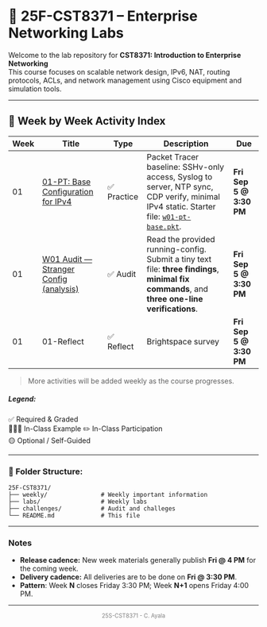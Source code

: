 
# 📘 25F-CST8371 – Enterprise Networking Labs

Welcome to the lab repository for **CST8371: Introduction to Enterprise Networking**  
This course focuses on scalable network design, IPv6, NAT, routing protocols, ACLs, and network management using Cisco equipment and simulation tools.

---

## 📅 Week by Week Activity Index

| Week | Title                                                             | Type       | Description                                                                                                                                                     | Due                     |
| ---- | ----------------------------------------------------------------- | ---------- | --------------------------------------------------------------------------------------------------------------------------------------------------------------- | ----------------------- |
| 01   | [01-PT: Base Configuration for IPv4](labs/w01-PT-Base.md)         | ✅ Practice | Packet Tracer baseline: SSHv-only access, Syslog to server, NTP sync, CDP verify, minimal IPv4 static. Starter file: [`w01-pt-base.pkt`](labs/w01-pt-base.pkt). | **Fri Sep 5 @ 3:30 PM** |
| 01   | [W01 Audit — Stranger Config (analysis)](challenges/w01-audit.md) | ✅ Audit    | Read the provided running-config. Submit a tiny text file: **three findings**, **minimal fix commands**, and **three one-line verifications**.                  | **Fri Sep 5 @ 3:30 PM** |
| 01   | 01-Reflect                                                        | ✅ Reflect  | Brightspace survey                                                                                                                                              | **Fri Sep 5 @ 3:30 PM** |

> More activities will be added weekly as the course progresses.
##### **Legend**: 
✅ Required & Graded  
👩🏽‍🏫 In-Class Example
✏️ In-Class Participation  
🟡 Optional / Self-Guided

---

### 📁 Folder Structure:

```
25F-CST8371/
├── weekly/               # Weekly important information
├── labs/                 # Weekly labs
├── challenges/           # Audit and challeges
└── README.md             # This file
```

---
### Notes
- **Release cadence:** New week materials generally publish **Fri @ 4 PM** for the coming week.  
- **Delivery cadence:** All deliveries are to be done on **Fri @ 3:30 PM**.  
- **Pattern**: Week  **N** closes Friday 3:30 PM; Week **N+1** opens Friday 4:00 PM.


---
<p style="font-size: 0.8em; text-align: center; color: gray;">
25S-CST8371 - C. Ayala
</p>
